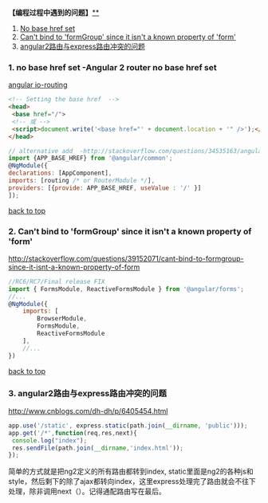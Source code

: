 **【编程过程中遇到的问题】**[**](#top)

1. [No base href set](#no-base-href-set)
2. [Can't bind to 'formGroup' since it isn't a known property of 'form'](#Cannot-bind-to-formGroup)
3. [angular2路由与express路由冲突的问题](#angular2路由与express路由冲突的问题)


<h3 id="no-base-href-set">1. no base href set -Angular 2 router no base href set</h3>

[angular io-routing](https://angular.io/docs/ts/latest/guide/router.html)

 ```html
<!-- Setting the base href  -->
 <head>
  <base href="/">
  <!-- 或 --> 
  <script>document.write('<base href="' + document.location + '" />');</script>
</head>
 ```
 
  ```javascript
// alternative add  -http://stackoverflow.com/questions/34535163/angular-2-router-no-base-href-set
import {APP_BASE_HREF} from '@angular/common';
@NgModule({
  declarations: [AppComponent],
  imports: [routing /* or RouterModule */], 
  providers: [{provide: APP_BASE_HREF, useValue : '/' }]
]); 
 ```
 
 [back to top](#top)
 
<h3 id="Cannot-bind-to-formGroup">2. Can't bind to 'formGroup' since it isn't a known property of 'form'</h3>

http://stackoverflow.com/questions/39152071/cant-bind-to-formgroup-since-it-isnt-a-known-property-of-form

```javascript
//RC6/RC7/Final release FIX
import { FormsModule, ReactiveFormsModule } from '@angular/forms';
//...
@NgModule({
    imports: [
        BrowserModule,
        FormsModule,
        ReactiveFormsModule
    ],
    //...
})
```

 [back to top](#top)
 
 <h3 id="angular2路由与express路由冲突的问题">3. angular2路由与express路由冲突的问题</h3>
 
 http://www.cnblogs.com/dh-dh/p/6405454.html
 
 ```javascript
app.use('/static', express.static(path.join(__dirname, 'public')));
app.get('/*',function(req,res,next){
  console.log("index");
  res.sendFile(path.join(__dirname,'index.html'));
});
 ```
 
 简单的方式就是把ng2定义的所有路由都转到index, static里面是ng2的各种js和style，然后剩下的除了ajax都转向index，这里express处理完了路由就会不往下处理，除非调用next（）。记得通配路由写在最后。
